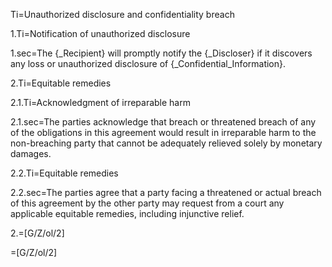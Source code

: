 Ti=Unauthorized disclosure and confidentiality breach
	
1.Ti=Notification of unauthorized disclosure

1.sec=The {_Recipient} will promptly notify the {_Discloser} if it discovers any loss or unauthorized disclosure of {_Confidential_Information}.

2.Ti=Equitable remedies

2.1.Ti=Acknowledgment of irreparable harm

2.1.sec=The parties acknowledge that breach or threatened breach of any of the obligations in this agreement would result in irreparable harm to the non-breaching party that cannot be adequately relieved solely by monetary damages.

2.2.Ti=Equitable remedies

2.2.sec=The parties agree that a party facing a threatened or actual breach of this agreement by the other party may request from a court any applicable equitable remedies, including injunctive relief.

2.=[G/Z/ol/2]

=[G/Z/ol/2]
